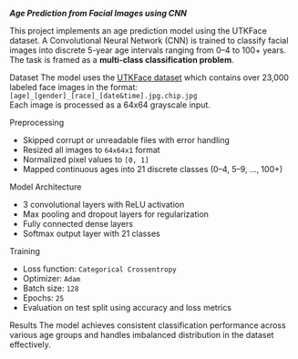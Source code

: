 **_Age Prediction from Facial Images using CNN_**

This project implements an age prediction model using the UTKFace dataset. A Convolutional Neural Network (CNN) is trained to classify facial images into discrete 5-year age intervals ranging from 0–4 to 100+ years. The task is framed as a **multi-class classification problem**.

Dataset
The model uses the [UTKFace dataset](https://susanqq.github.io/UTKFace/) which contains over 23,000 labeled face images in the format:  
`[age]_[gender]_[race]_[date&time].jpg.chip.jpg`  
Each image is processed as a 64x64 grayscale input.

Preprocessing
- Skipped corrupt or unreadable files with error handling
- Resized all images to `64x64x1` format
- Normalized pixel values to `[0, 1]`
- Mapped continuous ages into 21 discrete classes (0–4, 5–9, ..., 100+)

Model Architecture
- 3 convolutional layers with ReLU activation
- Max pooling and dropout layers for regularization
- Fully connected dense layers
- Softmax output layer with 21 classes

Training
- Loss function: `Categorical Crossentropy`
- Optimizer: `Adam`
- Batch size: `128`
- Epochs: `25`
- Evaluation on test split using accuracy and loss metrics

Results
The model achieves consistent classification performance across various age groups and handles imbalanced distribution in the dataset effectively.
